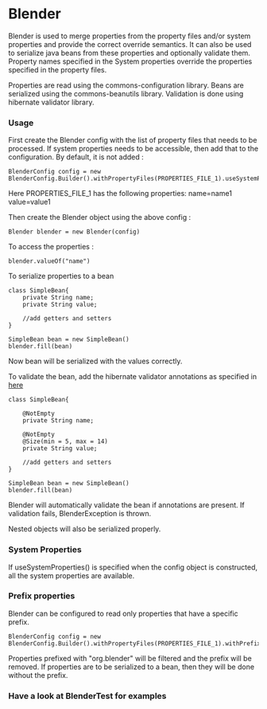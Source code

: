 Blender
=======

Blender is used to merge properties from the property files and/or system properties and provide the correct override semantics. It can also be used to serialize java beans from these properties and optionally validate them.
Property names specified in the System properties override the properties specified in the property files.

Properties are read using the commons-configuration library.
Beans are serialized using the commons-beanutils library.
Validation is done using hibernate validator library.

### Usage
First create the Blender config with the list of property files that needs to be processed. If system properties needs to be accessible, then add that to the configuration. By default, it is not added :

    BlenderConfig config = new BlenderConfig.Builder().withPropertyFiles(PROPERTIES_FILE_1).useSystemProperties().build();


Here PROPERTIES_FILE_1 has the following properties:
    name=name1
    value=value1

Then create the Blender object using the above config :

    Blender blender = new Blender(config)


To access the properties :

    blender.valueOf("name")

To serialize properties to a bean

    class SimpleBean{
        private String name;
        private String value;

        //add getters and setters
    }

    SimpleBean bean = new SimpleBean()
    blender.fill(bean)

Now bean will be serialized with the values correctly.


To validate the bean, add the hibernate validator annotations as specified in [here](http://hibernate.org/validator/)

    class SimpleBean{

        @NotEmpty
        private String name;

        @NotEmpty
        @Size(min = 5, max = 14)
        private String value;

        //add getters and setters
    }

    SimpleBean bean = new SimpleBean()
    blender.fill(bean)

Blender will automatically validate the bean if annotations are present. If validation fails, BlenderException is thrown.

Nested objects will also be serialized properly.

### System Properties
If useSystemProperties() is specified when the config object is constructed, all the system properties are available.


### Prefix properties
Blender can be configured to read only properties that have a specific prefix.

    BlenderConfig config = new BlenderConfig.Builder().withPropertyFiles(PROPERTIES_FILE_1).withPrefix("org.blender").build();

Properties prefixed with "org.blender" will be filtered and the prefix will be removed. If properties are to be serialized to a bean, then
they will be done without the prefix.


### Have a look at BlenderTest for examples